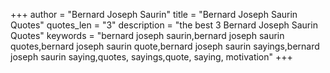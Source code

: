 +++
author = "Bernard Joseph Saurin"
title = "Bernard Joseph Saurin Quotes"
quotes_len = "3"
description = "the best 3 Bernard Joseph Saurin Quotes"
keywords = "bernard joseph saurin,bernard joseph saurin quotes,bernard joseph saurin quote,bernard joseph saurin sayings,bernard joseph saurin saying,quotes, sayings,quote, saying, motivation"
+++
